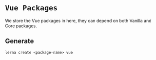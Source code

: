 # `Vue Packages`

We store the Vue packages in here, they can depend on both Vanilla and Core packages.

## Generate

```
lerna create <package-name> vue
```
